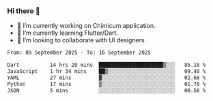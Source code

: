 ### Hi there 👋

<!--
**devcat37/devcat37** is a ✨ _special_ ✨ repository because its `README.md` (this file) appears on your GitHub profile.-->


- 🔭 I’m currently working on Chimicum application.
- 🌱 I’m currently learning Flutter/Dart.
- 👯 I’m looking to collaborate with UI designers.
<!-- - 🤔 I’m looking for help with ... -->

<!--START_SECTION:waka-->

```txt
From: 09 September 2025 - To: 16 September 2025

Dart          14 hrs 20 mins  █████████████████████▒░░░   85.18 %
JavaScript    1 hr 34 mins    ██▒░░░░░░░░░░░░░░░░░░░░░░   09.40 %
YAML          27 mins         ▓░░░░░░░░░░░░░░░░░░░░░░░░   02.68 %
Python        17 mins         ▒░░░░░░░░░░░░░░░░░░░░░░░░   01.70 %
JSON          5 mins          ░░░░░░░░░░░░░░░░░░░░░░░░░   00.50 %
```

<!--END_SECTION:waka-->
